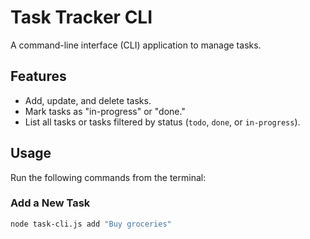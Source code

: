 # Task Tracker CLI

A command-line interface (CLI) application to manage tasks.

## Features
- Add, update, and delete tasks.
- Mark tasks as "in-progress" or "done."
- List all tasks or tasks filtered by status (`todo`, `done`, or `in-progress`).

## Usage
Run the following commands from the terminal:

### Add a New Task
```bash
node task-cli.js add "Buy groceries"
